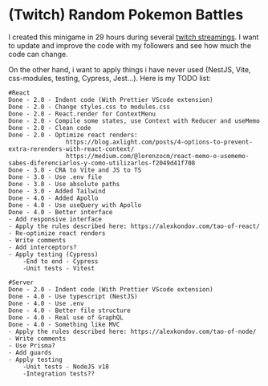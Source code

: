 # (Twitch) Random Pokemon Battles
I created this minigame in 29 hours during several [twitch streamings](https://www.twitch.tv/jebx_).
I want to update and improve the code with my followers and see how much the code can change.

On the other hand, i want to apply things i have never used (NestJS, Vite, css-modules, testing, Cypress, Jest...).
Here is my TODO list:

    #React
    Done - 2.0 - Indent code (With Prettier VScode extension)
    Done - 2.0 - Change styles.css to modules.css
    Done - 2.0 - React.render for ContextMenu
    Done - 2.0 - Compile some states, use Context with Reducer and useMemo
    Done - 2.0 - Clean code
    Done - 2.0 - Optimize react renders:
                    https://blog.axlight.com/posts/4-options-to-prevent-extra-rerenders-with-react-context/
                    https://medium.com/@lorenzocm/react-memo-o-usememo-sabes-diferenciarlos-y-como-utilizarlos-f2049d41f708
    Done - 3.0 - CRA to Vite and JS to TS
    Done - 3.0 - Use .env file
    Done - 3.0 - Use absolute paths
    Done - 3.0 - Added Tailwind
    Done - 4.0 - Added Apollo
    Done - 4.0 - Use useQuery with Apollo
    Done - 4.0 - Better interface
    - Add responsive interface
    - Apply the rules described here: https://alexkondov.com/tao-of-react/
    - Re-optimize react renders
    - Write comments
    - Add interceptors?
    - Apply testing (Cypress)
        -End to end - Cypress
        -Unit tests - Vitest
    
    #Server
    Done - 2.0 - Indent code (With Prettier VScode extension)
    Done - 4.0 - Use typescript (NestJS)
    Done - 4.0 - Use .env
    Done - 4.0 - Better file structure
    Done - 4.0 - Real use of GraphQL
    Done - 4.0 - Something like MVC
    - Apply the rules described here: https://alexkondov.com/tao-of-node/
    - Write comments
    - Use Prisma?
    - Add guards
    - Apply testing
        -Unit tests - NodeJS v18
        -Integration tests??
        

